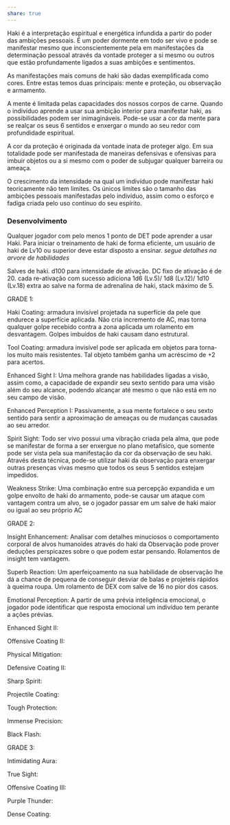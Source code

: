 ```yaml
---
share: true
---
```



Haki é a interpretação espiritual e energética infundida a partir do poder das ambições pessoais. É um poder dormente em todo ser vivo e pode se manifestar mesmo que inconscientemente pela em manifestações da determinação pessoal através da vontade proteger a si mesmo ou outros que estão profundamente ligados a suas ambições e sentimentos.

As manifestações mais comuns de haki são dadas exemplificada como cores. Entre estas temos duas principais: mente e proteção, ou observação e armamento.

A mente é limitada pelas capacidades dos nossos corpos de carne. Quando o indivíduo aprende a usar sua ambição interior para manifestar haki, as possibilidades podem ser inimagináveis. Pode-se usar a cor da mente para se realçar os seus 6 sentidos e enxergar o mundo ao seu redor com  profundidade espiritual.

A cor da proteção é originada da vontade inata de proteger algo. Em sua totalidade pode ser manifestada de maneiras defensivas e ofensivas para imbuir objetos ou a si mesmo com o poder de subjugar qualquer barreira ou ameaça.

O crescimento da intensidade na qual um indivíduo pode manifestar haki teoricamente não tem limites. Os únicos limites são o tamanho das ambições pessoais manifestadas pelo indivíduo, assim como o esforço e fadiga criada pelo uso contínuo do seu espírito.

### Desenvolvimento

Qualquer jogador com pelo menos 1 ponto de DET pode aprender a usar Haki. Para iniciar o treinamento de haki de forma eficiente, um usuário de haki de Lv10 ou superior deve estar disposto a ensinar. *segue detalhes na arvore de habilidades*

Salves de haki. d100 para intensidade de ativação. DC fixo de ativação é de 20.
cada re-ativação com sucesso adiciona 1d6 (Lv.5)/ 1d8 (Lv.12)/ 1d10 (Lv.18) extra ao salve na forma de adrenalina de haki, stack máximo de 5.

GRADE 1:

Haki Coating: armadura invisível projetada na superfície da pele que endurece a superfície aplicada. Não cria incremento de AC, mas torna qualquer golpe recebido contra a zona aplicada um rolamento em desvantagem. Golpes imbuídos de haki causam dano estrutural.

Tool Coating: armadura invisível pode ser aplicada em objetos para torna-los muito mais resistentes. Tal objeto também ganha um acréscimo de +2 para acertos. 

Enhanced Sight I: Uma melhora grande nas habilidades ligadas a visão, assim como, a capacidade de expandir seu sexto sentido para uma visão além do seu alcance, podendo alcançar até mesmo o que não está em no seu campo de visão.

Enhanced Perception I: Passivamente, a sua mente fortalece o seu sexto sentido para sentir a aproximação de ameaças ou de mudanças causadas ao seu arredor.

Spirit Sight: Todo ser vivo possui uma vibração criada pela alma, que pode se manifestar de forma a ser enxergue no plano metafísico, que somente pode ser vista pela sua manifestação da cor da observação de seu haki. Através desta técnica, pode-se utilizar haki da observação para enxergar outras presenças vivas mesmo que todos os seus 5 sentidos estejam impedidos.

Weakness Strike: Uma combinação entre sua percepção expandida e um golpe envolto de haki do armamento, pode-se causar um ataque com vantagem contra um alvo, se o jogador passar em um salve de haki maior ou igual ao seu próprio AC


GRADE 2:

Insight Enhancement: Analisar com detalhes minuciosos o comportamento corporal de alvos humanoides através do haki da Observação pode prover deduções perspicazes sobre o que podem estar pensando. Rolamentos de insight tem vantagem. 

Superb Reaction: Um aperfeiçoamento na sua habilidade de observação lhe dá a chance de pequena de conseguir desviar de balas e projeteis rápidos à queima roupa. Um rolamento de DEX com salve de 16 no pior dos casos. 

Emotional Perception: A partir de uma prévia inteligência emocional, o jogador pode identificar que resposta emocional um indivíduo tem perante a ações prévias.

Enhanced Sight II:

Offensive Coating II:

Physical Mitigation:

Defensive Coating II:

Sharp Spirit:

Projectile Coating:

Tough Protection:

Immense Precision:

Black Flash:


GRADE 3:

Intimidating Aura:

True Sight:

Offensive Coating III:

Purple Thunder:

Dense Coating:

